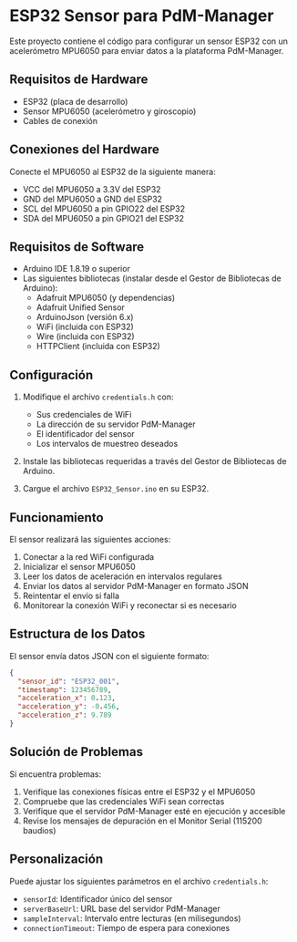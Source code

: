 # ESP32 Sensor para PdM-Manager

Este proyecto contiene el código para configurar un sensor ESP32 con un acelerómetro MPU6050 para enviar datos a la plataforma PdM-Manager.

## Requisitos de Hardware

- ESP32 (placa de desarrollo)
- Sensor MPU6050 (acelerómetro y giroscopio)
- Cables de conexión

## Conexiones del Hardware

Conecte el MPU6050 al ESP32 de la siguiente manera:

- VCC del MPU6050 a 3.3V del ESP32
- GND del MPU6050 a GND del ESP32
- SCL del MPU6050 a pin GPIO22 del ESP32
- SDA del MPU6050 a pin GPIO21 del ESP32

## Requisitos de Software

- Arduino IDE 1.8.19 o superior
- Las siguientes bibliotecas (instalar desde el Gestor de Bibliotecas de Arduino):
  - Adafruit MPU6050 (y dependencias)
  - Adafruit Unified Sensor
  - ArduinoJson (versión 6.x)
  - WiFi (incluida con ESP32)
  - Wire (incluida con ESP32)
  - HTTPClient (incluida con ESP32)

## Configuración

1. Modifique el archivo `credentials.h` con:
   - Sus credenciales de WiFi
   - La dirección de su servidor PdM-Manager
   - El identificador del sensor
   - Los intervalos de muestreo deseados

2. Instale las bibliotecas requeridas a través del Gestor de Bibliotecas de Arduino.

3. Cargue el archivo `ESP32_Sensor.ino` en su ESP32.

## Funcionamiento

El sensor realizará las siguientes acciones:

1. Conectar a la red WiFi configurada
2. Inicializar el sensor MPU6050
3. Leer los datos de aceleración en intervalos regulares
4. Enviar los datos al servidor PdM-Manager en formato JSON
5. Reintentar el envío si falla
6. Monitorear la conexión WiFi y reconectar si es necesario

## Estructura de los Datos

El sensor envía datos JSON con el siguiente formato:

```json
{
  "sensor_id": "ESP32_001",
  "timestamp": 123456789,
  "acceleration_x": 0.123,
  "acceleration_y": -0.456,
  "acceleration_z": 9.789
}
```

## Solución de Problemas

Si encuentra problemas:

1. Verifique las conexiones físicas entre el ESP32 y el MPU6050
2. Compruebe que las credenciales WiFi sean correctas
3. Verifique que el servidor PdM-Manager esté en ejecución y accesible
4. Revise los mensajes de depuración en el Monitor Serial (115200 baudios)

## Personalización

Puede ajustar los siguientes parámetros en el archivo `credentials.h`:

- `sensorId`: Identificador único del sensor
- `serverBaseUrl`: URL base del servidor PdM-Manager
- `sampleInterval`: Intervalo entre lecturas (en milisegundos)
- `connectionTimeout`: Tiempo de espera para conexiones 
